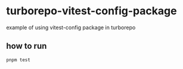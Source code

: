 # turborepo-vitest-config-package

example of using vitest-config package in turborepo

## how to run

```bash
pnpm test
```

